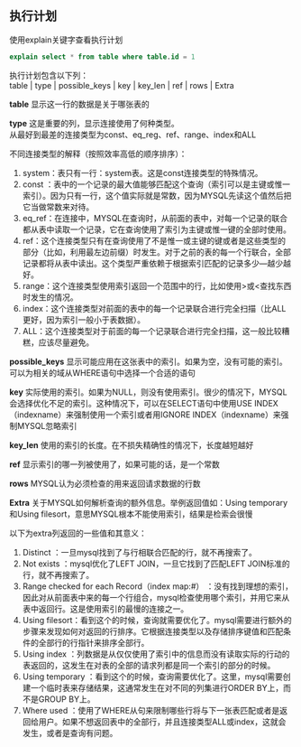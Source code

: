 ## 执行计划

使用explain关键字查看执行计划
```sql
explain select * from table where table.id = 1
```
执行计划包含以下列：  
table | type | possible_keys | key | key_len | ref | rows | Extra



**table** 显示这一行的数据是关于哪张表的

**type** 这是重要的列，显示连接使用了何种类型。  
从最好到最差的连接类型为const、eq_reg、ref、range、index和ALL

不同连接类型的解释（按照效率高低的顺序排序）：

1. system：表只有一行：system表。这是const连接类型的特殊情况。
1. const ：表中的一个记录的最大值能够匹配这个查询（索引可以是主键或惟一索引）。因为只有一行，这个值实际就是常数，因为MYSQL先读这个值然后把它当做常数来对待。
1. eq_ref：在连接中，MYSQL在查询时，从前面的表中，对每一个记录的联合都从表中读取一个记录，它在查询使用了索引为主键或惟一键的全部时使用。
1. ref：这个连接类型只有在查询使用了不是惟一或主键的键或者是这些类型的部分（比如，利用最左边前缀）时发生。对于之前的表的每一个行联合，全部记录都将从表中读出。这个类型严重依赖于根据索引匹配的记录多少—越少越好。
1. range：这个连接类型使用索引返回一个范围中的行，比如使用>或<查找东西时发生的情况。
1. index：这个连接类型对前面的表中的每一个记录联合进行完全扫描（比ALL更好，因为索引一般小于表数据）。
1. ALL：这个连接类型对于前面的每一个记录联合进行完全扫描，这一般比较糟糕，应该尽量避免。

**possible_keys** 显示可能应用在这张表中的索引。如果为空，没有可能的索引。可以为相关的域从WHERE语句中选择一个合适的语句

**key** 实际使用的索引。如果为NULL，则没有使用索引。很少的情况下，MYSQL会选择优化不足的索引。这种情况下，可以在SELECT语句中使用USE INDEX（indexname）来强制使用一个索引或者用IGNORE INDEX（indexname）来强制MYSQL忽略索引

**key_len** 使用的索引的长度。在不损失精确性的情况下，长度越短越好

**ref** 显示索引的哪一列被使用了，如果可能的话，是一个常数

**rows** MYSQL认为必须检查的用来返回请求数据的行数

**Extra** 关于MYSQL如何解析查询的额外信息。举例返回值如：Using temporary和Using filesort，意思MYSQL根本不能使用索引，结果是检索会很慢

以下为extra列返回的一些值和其意义：

1. Distinct ：一旦mysql找到了与行相联合匹配的行，就不再搜索了。
1. Not exists ：mysql优化了LEFT JOIN，一旦它找到了匹配LEFT JOIN标准的行，就不再搜索了。
1. Range checked for each Record（index map:#） ：没有找到理想的索引，因此对从前面表中来的每一个行组合，mysql检查使用哪个索引，并用它来从表中返回行。这是使用索引的最慢的连接之一。
1. Using filesort：看到这个的时候，查询就需要优化了。mysql需要进行额外的步骤来发现如何对返回的行排序。它根据连接类型以及存储排序键值和匹配条件的全部行的行指针来排序全部行。
1. Using index ：列数据是从仅仅使用了索引中的信息而没有读取实际的行动的表返回的，这发生在对表的全部的请求列都是同一个索引的部分的时候。
1. Using temporary ：看到这个的时候，查询需要优化了。这里，mysql需要创建一个临时表来存储结果，这通常发生在对不同的列集进行ORDER BY上，而不是GROUP BY上。
1. Where used ：使用了WHERE从句来限制哪些行将与下一张表匹配或者是返回给用户。如果不想返回表中的全部行，并且连接类型ALL或index，这就会发生，或者是查询有问题。